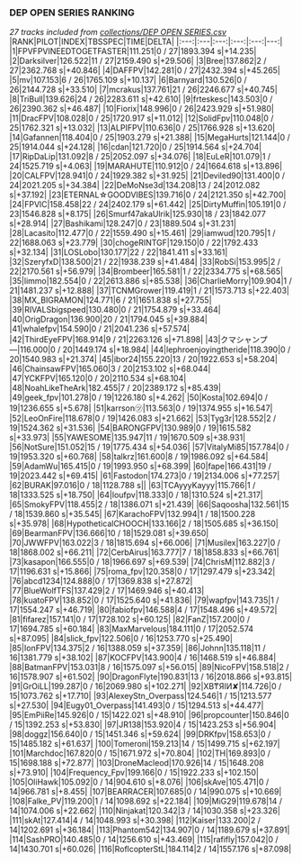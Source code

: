 ### DEP OPEN SERIES RANKING
*27 tracks included from [collections/DEP OPEN SERIES.csv](/collections/DEP%20OPEN%20SERIES.csv)*
|RANK|PILOT|INDEX|TBSSPEC|TIME|DELTA|
|:---:|:---|:---:|:---:|:---:|---:|
|1|FPVFPVINEEDTOGETFASTER|111.251|0 / 27|1893.394 s|+14.235|
|2|Darksilver|126.522|11 / 27|2159.490 s|+29.506|
|3|Bree|137.862|2 / 27|2362.768 s|+40.846|
|4|DAFFPV|142.281|0 / 27|2432.394 s|+45.265|
|5|mv|107.153|6 / 26|1765.109 s|+10.137|
|6|Barnyard|130.526|0 / 26|2144.728 s|+33.510|
|7|mcrakus|137.761|21 / 26|2246.677 s|+40.745|
|8|TriBull|139.626|24 / 26|2283.611 s|+42.610|
|9|frteskesc|143.503|0 / 26|2390.362 s|+46.487|
|10|Fiorix|148.996|0 / 26|2423.929 s|+51.980|
|11|DracFPV|108.028|0 / 25|1720.917 s|+11.012|
|12|SolidFpv|110.048|0 / 25|1762.321 s|+13.032|
|13|ALPIFPV|110.636|0 / 25|1766.928 s|+13.620|
|14|Gafannen|118.404|0 / 25|1903.279 s|+21.388|
|15|MegaHurts|121.144|0 / 25|1914.044 s|+24.128|
|16|cdan|121.720|0 / 25|1914.564 s|+24.704|
|17|RipDaLip|131.092|8 / 25|2052.097 s|+34.076|
|18|EuLeR|101.079|1 / 24|1525.719 s|+4.063|
|19|MARAHUTE|110.912|0 / 24|1664.618 s|+13.896|
|20|CALFPV|128.941|0 / 24|1929.382 s|+31.925|
|21|Deviled90|131.400|0 / 24|2021.205 s|+34.384|
|22|DeMoNse3d|134.208|13 / 24|2012.082 s|+37.192|
|23|ETERNAL☆GOODVIBES|139.716|0 / 24|2121.350 s|+42.700|
|24|FPVlC|158.458|22 / 24|2402.179 s|+61.442|
|25|DirtyMuffin|105.191|0 / 23|1546.828 s|+8.175|
|26|Smurf47akaUlrik|125.930|18 / 23|1842.077 s|+28.914|
|27|Bashikami|128.247|0 / 23|1889.504 s|+31.231|
|28|Lacasito|112.477|0 / 22|1559.490 s|+15.461|
|29|iamwud|120.795|1 / 22|1688.063 s|+23.779|
|30|chogeRINTGF|129.150|0 / 22|1792.433 s|+32.134|
|31|LOSLobo|130.177|22 / 22|1841.411 s|+33.161|
|32|SzeryfxD|138.500|21 / 22|1938.239 s|+41.484|
|33|RobSi|153.995|2 / 22|2170.561 s|+56.979|
|34|Brombeer|165.581|1 / 22|2334.775 s|+68.565|
|35|limmo|182.554|0 / 22|2613.886 s|+85.538|
|36|CharlieMorry|109.904|1 / 21|1481.237 s|+12.888|
|37|TCNMGrower|119.419|1 / 21|1573.713 s|+22.403|
|38|MX_BIGRAMON|124.771|6 / 21|1651.838 s|+27.755|
|39|RIVALSbigspeed|130.480|0 / 21|1754.879 s|+33.464|
|40|OrigDragon|136.900|20 / 21|1794.045 s|+39.884|
|41|whalefpv|154.590|0 / 21|2041.236 s|+57.574|
|42|ThirdEyeFPV|168.914|9 / 21|2263.126 s|+71.898|
|43|クマシャンプ―|116.000|0 / 20|1449.174 s|+18.984|
|44|lephroenjoyingtheride|118.390|0 / 20|1540.983 s|+21.374|
|45|ibor24|155.220|13 / 20|1922.653 s|+58.204|
|46|ChainsawFPV|165.060|3 / 20|2153.102 s|+68.044|
|47|YCKFPV|165.120|0 / 20|2110.534 s|+68.104|
|48|NoahLikeTheArk|182.455|7 / 20|2389.172 s|+85.439|
|49|geek_fpv|101.278|0 / 19|1226.180 s|+4.262|
|50|Kosta|102.694|0 / 19|1236.655 s|+5.678|
|51|karrson㋡|113.563|0 / 19|1374.955 s|+16.547|
|52|LeoOnFire|118.678|0 / 19|1426.083 s|+21.662|
|53|Tyg3r|128.552|2 / 19|1524.362 s|+31.536|
|54|BARONGFPV|130.989|0 / 19|1615.582 s|+33.973|
|55|YAWESOME|135.947|11 / 19|1670.509 s|+38.931|
|56|NotSure|151.052|15 / 19|1775.434 s|+54.036|
|57|VitalyMi85|157.784|0 / 19|1953.320 s|+60.768|
|58|talkrz|161.600|8 / 19|1986.092 s|+64.584|
|59|AdamWu|165.415|0 / 19|1993.950 s|+68.399|
|60|fape|166.431|19 / 19|2023.442 s|+69.415|
|61|Fastodon|174.273|0 / 19|2134.006 s|+77.257|
|62|BURAK|97.016|0 / 18|1128.788 s||
|63|TCAyyyKayyy|115.766|1 / 18|1333.525 s|+18.750|
|64|loufpv|118.333|0 / 18|1310.524 s|+21.317|
|65|SmokyFPV|118.455|2 / 18|1386.071 s|+21.439|
|66|Saqoosha|132.561|15 / 18|1539.860 s|+35.545|
|67|KarachoFPV|132.994|1 / 18|1500.228 s|+35.978|
|68|HypotheticalCHOOCH|133.166|2 / 18|1505.685 s|+36.150|
|69|BearmanFPV|136.666|10 / 18|1529.081 s|+39.650|
|70|JWWFPV|163.022|3 / 18|1815.694 s|+66.006|
|71|Musilex|163.227|0 / 18|1868.002 s|+66.211|
|72|CerbAirus|163.777|7 / 18|1858.833 s|+66.761|
|73|kasapon|166.555|0 / 18|1966.697 s|+69.539|
|74|ChrisM|112.882|3 / 17|1196.631 s|+15.866|
|75|roma_fpv|120.358|0 / 17|1297.479 s|+23.342|
|76|abcd1234|124.888|0 / 17|1369.838 s|+27.872|
|77|BlueWolfTFS|137.429|2 / 17|1469.946 s|+40.413|
|78|kuatoFPV|138.852|0 / 17|1525.640 s|+41.836|
|79|wapfpv|143.735|1 / 17|1554.247 s|+46.719|
|80|fabiofpv|146.588|4 / 17|1548.496 s|+49.572|
|81|fifarez|157.141|0 / 17|1728.102 s|+60.125|
|82|FanZ|157.200|0 / 17|1694.785 s|+60.184|
|83|MaxMarvelous|184.111|0 / 17|2052.574 s|+87.095|
|84|slick_fpv|122.506|0 / 16|1253.770 s|+25.490|
|85|IonFPV|134.375|2 / 16|1388.059 s|+37.359|
|86|Johnn|135.118|11 / 16|1381.779 s|+38.102|
|87|KOCFPV|143.900|4 / 16|1468.519 s|+46.884|
|88|BatmanFPV|153.031|8 / 16|1575.097 s|+56.015|
|89|NicoFPV|158.518|2 / 16|1578.907 s|+61.502|
|90|DragonFlyte|190.831|13 / 16|2018.866 s|+93.815|
|91|GrOiLL|199.287|0 / 16|2069.980 s|+102.271|
|92|XB₸ЯIИ✘|114.726|0 / 15|1073.762 s|+17.710|
|93|AlexeyStn_Overpass|124.546|1 / 15|1213.577 s|+27.530|
|94|Eugy01_Overpass|141.493|0 / 15|1294.513 s|+44.477|
|95|EmPiiRe|145.926|0 / 15|1422.021 s|+48.910|
|96|propcounter|150.846|0 / 15|1392.253 s|+53.830|
|97|JR138|153.920|4 / 15|1423.253 s|+56.904|
|98|doggz|156.640|0 / 15|1451.346 s|+59.624|
|99|DRKfpv|158.653|0 / 15|1485.182 s|+61.637|
|100|Tomeroni|159.213|14 / 15|1499.715 s|+62.197|
|101|Marchdoc|167.820|0 / 15|1671.972 s|+70.804|
|102|TH|169.893|0 / 15|1698.188 s|+72.877|
|103|DroneMacleod|170.926|14 / 15|1648.208 s|+73.910|
|104|Frequency_Fpv|199.166|0 / 15|1922.233 s|+102.150|
|105|OliHawk|105.092|0 / 14|904.610 s|+8.076|
|106|skAve|105.471|0 / 14|966.781 s|+8.455|
|107|BEARRACER|107.685|0 / 14|990.075 s|+10.669|
|108|Falke_PV|119.200|1 / 14|1098.692 s|+22.184|
|109|MiG29|119.678|14 / 14|1074.006 s|+22.662|
|110|Ninjakat|120.342|3 / 14|1030.358 s|+23.326|
|111|skAt|127.414|4 / 14|1048.993 s|+30.398|
|112|Kaiser|133.200|2 / 14|1202.691 s|+36.184|
|113|Phantom542|134.907|0 / 14|1189.679 s|+37.891|
|114|SashPRO|140.485|0 / 14|1256.610 s|+43.469|
|115|rafifly|157.042|0 / 14|1430.701 s|+60.026|
|116|RoflcopterStL|184.114|2 / 14|1557.176 s|+87.098|
